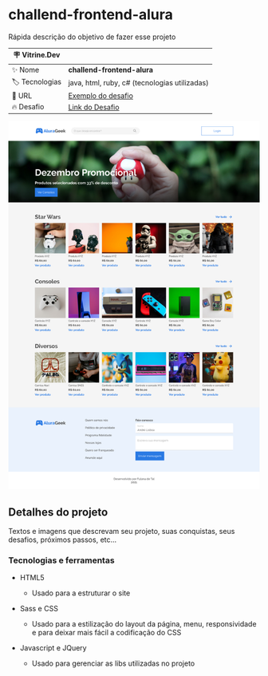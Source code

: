 # challend-frontend-alura

Rápida descrição do objetivo de fazer esse projeto

| :placard: Vitrine.Dev |     |
| -------------  | --- |
| :sparkles: Nome        | **challend-frontend-alura**
| :label: Tecnologias | java, html, ruby, c# (tecnologias utilizadas)
| :rocket: URL         | [Exemplo do desafio](https://url-deploy.com.br)
| :fire: Desafio     |  [Link do Desafio](https://url-do-desafio.com.br)



<!-- Inserir imagem com a #vitrinedev ao final do link -->
![](https://github.com/jonathanmesquita/challend-frontend-alura/blob/main/preview.png#vitrinedev)

## Detalhes do projeto

Textos e imagens que descrevam seu projeto, suas conquistas, seus desafios, próximos passos, etc...

### Tecnologias e ferramentas

- HTML5
  - Usado para a estruturar o site

- Sass e CSS
  - Usado para a estilização do layout da página, menu, responsividade e para deixar mais fácil a codificação do CSS

- Javascript e JQuery
  - Usado para gerenciar as libs utilizadas no projeto


<!--
<div align="center" >
  <img src="img/preview.png"/>
</div>
